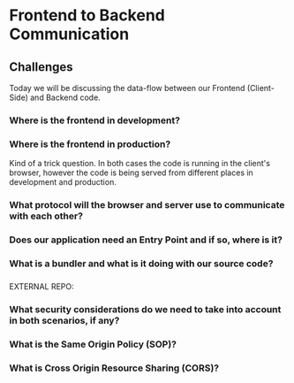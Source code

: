 # Frontend to Backend Communication

## Challenges

Today we will be discussing the data-flow between our Frontend (Client-Side) and Backend code.

### Where is the frontend in development?

### Where is the frontend in production?
Kind of a trick question. In both cases the code is running in the client's browser, however the code is being served from different places in development and production.

### What protocol will the browser and server use to communicate with each other?

### Does our application need an Entry Point and if so, where is it?

### What is a bundler and what is it doing with our source code?

### 


EXTERNAL REPO:

### What security considerations do we need to take into account in both scenarios, if any?

### What is the Same Origin Policy (SOP)?

### What is Cross Origin Resource Sharing (CORS)?
